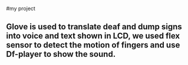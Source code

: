 #my project
## Glove is used to translate deaf and dump signs into voice and text shown in LCD, we used flex sensor to detect the motion of fingers and use Df-player to show the sound.
